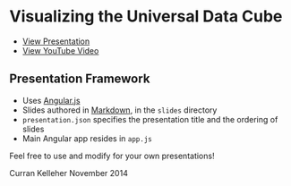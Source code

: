 # Visualizing the Universal Data Cube

 * [View Presentation](http://curran.github.io/phd/defense/)
 * [View YouTube Video](https://www.youtube.com/watch?v=XVHyygdD1Kg&feature=youtu.be&a)

## Presentation Framework

 * Uses [Angular.js](http://angularjs.org/)
 * Slides authored in [Markdown](http://en.wikipedia.org/wiki/Markdown), in the `slides` directory
 * `presentation.json` specifies the presentation title and the ordering of slides
 * Main Angular app resides in `app.js`

Feel free to use and modify for your own presentations!

Curran Kelleher November 2014
